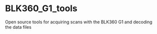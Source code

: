 # BLK360_G1_tools
Open source tools for acquiring scans with the BLK360 G1 and decoding the data files

